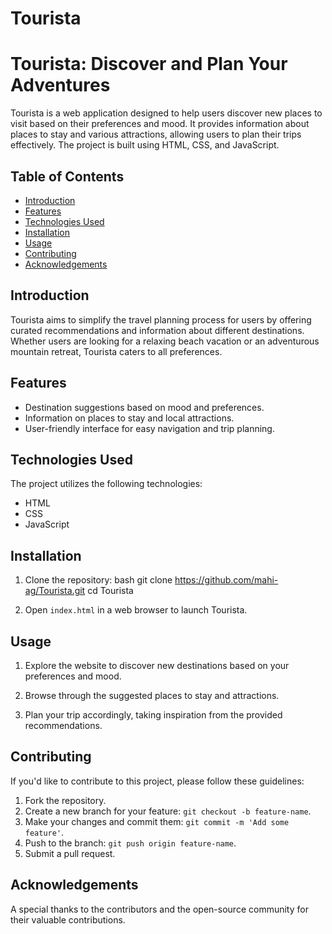 # Tourista
# Tourista: Discover and Plan Your Adventures

Tourista is a web application designed to help users discover new places to visit based on their preferences and mood. It provides information about places to stay and various attractions, allowing users to plan their trips effectively. The project is built using HTML, CSS, and JavaScript.

## Table of Contents

- [Introduction](#introduction)
- [Features](#features)
- [Technologies Used](#technologies-used)
- [Installation](#installation)
- [Usage](#usage)
- [Contributing](#contributing)
- [Acknowledgements](#acknowledgements)

## Introduction

Tourista aims to simplify the travel planning process for users by offering curated recommendations and information about different destinations. Whether users are looking for a relaxing beach vacation or an adventurous mountain retreat, Tourista caters to all preferences.

## Features

- Destination suggestions based on mood and preferences.
- Information on places to stay and local attractions.
- User-friendly interface for easy navigation and trip planning.

## Technologies Used

The project utilizes the following technologies:

- HTML
- CSS
- JavaScript

## Installation

1. Clone the repository:
   bash
   git clone https://github.com/mahi-ag/Tourista.git
   cd Tourista
   

2. Open `index.html` in a web browser to launch Tourista.

## Usage

1. Explore the website to discover new destinations based on your preferences and mood.
   
2. Browse through the suggested places to stay and attractions.

3. Plan your trip accordingly, taking inspiration from the provided recommendations.

## Contributing

If you'd like to contribute to this project, please follow these guidelines:

1. Fork the repository.
2. Create a new branch for your feature: `git checkout -b feature-name`.
3. Make your changes and commit them: `git commit -m 'Add some feature'`.
4. Push to the branch: `git push origin feature-name`.
5. Submit a pull request.

## Acknowledgements

A special thanks to the contributors and the open-source community for their valuable contributions.